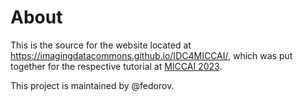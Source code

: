 # About

This is the source for the website located at https://imagingdatacommons.github.io/IDC4MICCAI/,
which was put together for the respective tutorial at [MICCAI 2023](https://conferences.miccai.org/2023/en/).

This project is maintained by @fedorov.
